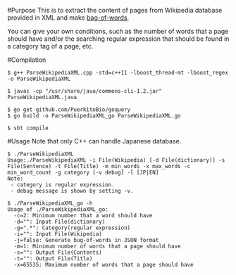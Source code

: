 #Purpose
This is to extract the content of pages from Wikipedia database provided in XML and make [bag-of-words](http://en.wikipedia.org/wiki/Bag-of-words_model).

You can give your own conditions, such as the number of words that a page should have and/or the searching regular expression that should be found in a category tag of a page, etc.

#Compilation

```
$ g++ ParseWikipediaXML.cpp -std=c++11 -lboost_thread-mt -lboost_regex -o ParseWikipediaXML
```

```
$ javac -cp "/usr/share/java/commons-cli-1.2.jar" ParseWikipediaXML.java
```

```
$ go get github.com/PuerkitoBio/goquery
$ go build -o ParseWikipediaXML_go ParseWikipediaXML.go
```

```
$ sbt compile
```

#Usage
Note that only C++ can handle Japanese database.

```
$ ./ParseWikipediaXML
Usage:./ParseWikipediaXML -i File(Wikipedia) [-d File(dictionary)] -s File(Sentence) -t File(Title) -m min_words -x max_words -c min_word_count -g category [-v debug] -l [JP|EN] 
Note:
 - category is regular expression.
 - debug message is shown by setting -v.
```

```
$ ./ParseWikipediaXML_go -h
Usage of ./ParseWikipediaXML_go:
  -c=2: Minimum number that a word should have
  -d="": Input File(dictionary)
  -g=".*": Category(regular expression)
  -i="": Input File(Wikipedia)
  -j=false: Generate bug-of-words in JSON format
  -m=1: Minimum number of words that a page should have
  -s="": Output File(Contents)
  -t="": Output File(Title)
  -x=65535: Maximum number of words that a page should have
```

